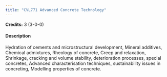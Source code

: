 ```yaml
---
title: "CVL771 Advanced Concrete Technology"
---
```

**Credits:** 3 (3-0-0)

#### Description
Hydration of cements and microstructural development, Mineral additives, Chemical admixtures, Rheology of concrete, Creep and relaxation, Shrinkage, cracking and volume stability, deterioration processes, special concretes, Advanced characterisation techniques, sustainability issues in concreting, Modelling properties of concrete.